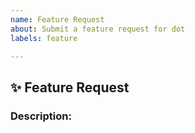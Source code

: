 ```yaml
---
name: Feature Request
about: Submit a feature request for dot
labels: feature

---
```


## :sparkles: Feature Request

<!-- Note: Remove sections from the template that are not relevant to the issue. -->

### Description:

<!-- A clear and concise description of what the problem is. Ex. I'm always frustrated when [...] -->
